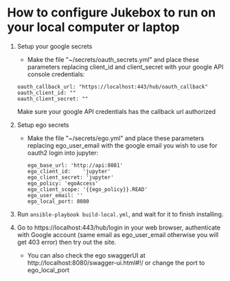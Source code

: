 # How to configure Jukebox to run on your local computer or laptop 

1. Setup your google secrets
    - Make the file "~/secrets/oauth_secrets.yml" and place these parameters replacing client_id and client_secret with your google API console credentials:
    ```
    oauth_callback_url: "https://localhost:443/hub/oauth_callback"    
    oauth_client_id: ""
    oauth_client_secret: ""
    ```
   Make sure your google API credentials has the callback url authorized
    
2. Setup ego secrets
    - Make the file "~/secrets/ego.yml" and place these parameters replacing ego_user_email with the google email you wish to use for oauth2 login into jupyter:          
      ```            
      ego_base_url: 'http://api:8081'
      ego_client_id:    'jupyter'
      ego_client_secret: 'jupyter' 
      ego_policy: 'egoAccess'
      ego_client_scope: '{{ego_policy}}.READ'      
      ego_user_email: ''
      ego_local_port: 8080
      ```  
         
3. Run `ansible-playbook build-local.yml`, and wait for it to finish installing.

4. Go to https://localhost:443/hub/login in your web browser, authenticate with Google account (same email as ego_user_email otherwise you will get 403 error) then try out the site.
   - You can also check the ego swaggerUI at http://localhost:8080/swagger-ui.html#!/ or change the port to ego_local_port 

